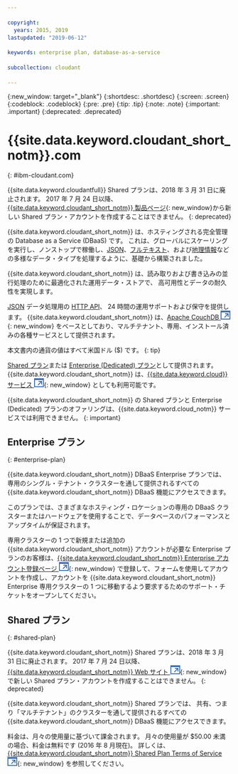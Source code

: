 ```yaml
---

copyright:
  years: 2015, 2019
lastupdated: "2019-06-12"

keywords: enterprise plan, database-as-a-service

subcollection: cloudant

---
```


{:new_window: target="_blank"}
{:shortdesc: .shortdesc}
{:screen: .screen}
{:codeblock: .codeblock}
{:pre: .pre}
{:tip: .tip}
{:note: .note}
{:important: .important}
{:deprecated: .deprecated}

<!-- Acrolinx: 2017-05-10 -->

# {{site.data.keyword.cloudant_short_notm}}.com
{: #ibm-cloudant.com}

{{site.data.keyword.cloudantfull}} Shared プランは、2018 年 3 月 31 日に廃止されます。 
2017 年 7 月 24 日以降、[{{site.data.keyword.cloudant_short_notm}} 製品ページ](https://www.ibm.com/cloud/cloudant){: new_window}から新しい Shared プラン・アカウントを作成することはできません。
{: deprecated}

{{site.data.keyword.cloudant_short_notm}} は、ホスティングされる完全管理の Database as a Service (DBaaS) です。 
これは、グローバルにスケーリングを実行し、ノンストップで稼働し、[JSON](/docs/services/Cloudant?topic=cloudant-ibm-cloudant-basics#json-overview)、[フルテキスト](/docs/services/Cloudant?topic=cloudant-query#creating-an-index)、および[地理情報](/docs/services/Cloudant?topic=cloudant-cloudant-nosql-db-geospatial#cloudant-nosql-db-geospatial)などの多様なデータ・タイプを処理するように、基礎から構築されました。

{{site.data.keyword.cloudant_short_notm}} は、読み取りおよび書き込みの並行処理のために最適化された運用データ・ストアで、
高可用性とデータの耐久性を実現します。

[JSON](/docs/services/Cloudant?topic=cloudant-ibm-cloudant-basics#json-overview) データ処理用の [HTTP API](/docs/services/Cloudant?topic=cloudant-ibm-cloudant-basics#http-api)、
24 時間の運用サポートおよび保守を提供します。 
{{site.data.keyword.cloudant_short_notm}} は、[Apache CouchDB ![外部リンク・アイコン](../images/launch-glyph.svg "外部リンク・アイコン")](http://couchdb.apache.org/){: new_window}
をベースとしており、マルチテナント、専用、インストール済みの各種サービスとして提供されます。

本文書内の通貨の値はすべて米国ドル ($) です。
{: tip}

[Shared プラン](#shared-plan)または [Enterprise (Dedicated) プラン](#enterprise-plan)として提供されます。 {{site.data.keyword.cloudant_short_notm}} は、[{{site.data.keyword.cloud}} サービス ![外部リンク・アイコン](../images/launch-glyph.svg "外部リンク・アイコン")](https://www.ibm.com/cloud/){: new_window} としても利用可能です。

{{site.data.keyword.cloudant_short_notm}} の Shared プランと Enterprise (Dedicated) プランのオファリングは、{{site.data.keyword.cloud_notm}} サービスでは利用できません。
{: important}

## Enterprise プラン
{: #enterprise-plan}

{{site.data.keyword.cloudant_short_notm}} DBaaS Enterprise プランでは、専用のシングル・テナント・クラスターを通して提供されるすべての {{site.data.keyword.cloudant_short_notm}} DBaaS 機能にアクセスできます。

このプランでは、さまざまなホスティング・ロケーションの専用の DBaaS クラスターまたはハードウェアを使用することで、データベースのパフォーマンスとアップタイムが保証されます。

専用クラスターの 1 つで新規または追加の {{site.data.keyword.cloudant_short_notm}} アカウントが必要な Enterprise プランのお客様は、[{{site.data.keyword.cloudant_short_notm}} Enterprise アカウント登録ページ ![外部リンク・アイコン](../images/launch-glyph.svg "外部リンク・アイコン")](https://cloudant.com/enterprise-sign-up){: new_window} で登録して、フォームを使用してアカウントを作成し、アカウントを {{site.data.keyword.cloudant_short_notm}} Enterprise 専用クラスターの 1 つに移動するよう要求するためのサポート・チケットをオープンしてください。 

## Shared プラン
{: #shared-plan}

{{site.data.keyword.cloudant_short_notm}} Shared プランは、2018 年 3 月 31 日に廃止されます。 
2017 年 7 月 24 日以降、[{{site.data.keyword.cloudant_short_notm}} Web サイト ![外部リンク・アイコン](../images/launch-glyph.svg "外部リンク・アイコン")](https://www.ibm.com/cloud/cloudant){: new_window} で新しい Shared プラン・アカウントを作成することはできません。
{: deprecated}

{{site.data.keyword.cloudant_short_notm}} Shared プランでは、
共有、つまり「マルチテナント」のクラスターを通して提供されるすべての {{site.data.keyword.cloudant_short_notm}} DBaaS 機能にアクセスできます。

料金は、月々の使用量に基づいて課金されます。 月々の使用量が $50.00 未満の場合、料金は無料です (2016 年 8 月現在)。 詳しくは、[{{site.data.keyword.cloudant_short_notm}} Shared Plan Terms of Service ![外部リンク・アイコン](../images/launch-glyph.svg "外部リンク・アイコン")](https://cloudant.com/assets/terms.pdf){: new_window} を参照してください。 
   
      
         
